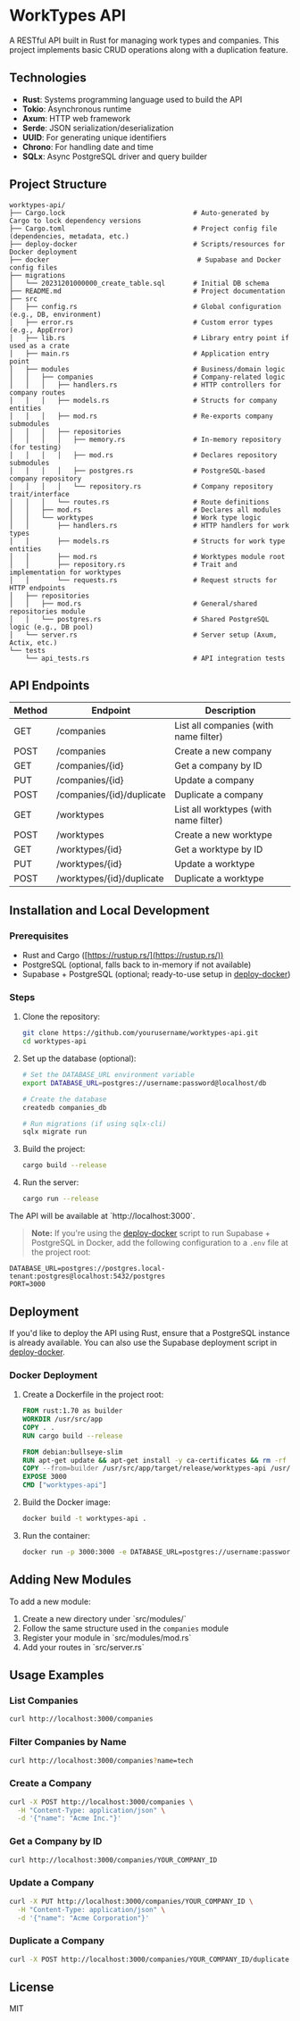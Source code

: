 # WorkTypes API

A RESTful API built in Rust for managing work types and companies. This project implements basic CRUD operations along with a duplication feature.

## Technologies

- **Rust**: Systems programming language used to build the API
- **Tokio**: Asynchronous runtime
- **Axum**: HTTP web framework
- **Serde**: JSON serialization/deserialization
- **UUID**: For generating unique identifiers
- **Chrono**: For handling date and time
- **SQLx**: Async PostgreSQL driver and query builder

## Project Structure

```text
worktypes-api/
├── Cargo.lock                                # Auto-generated by Cargo to lock dependency versions
├── Cargo.toml                                # Project config file (dependencies, metadata, etc.)
├── deploy-docker                             # Scripts/resources for Docker deployment
├── docker                                     # Supabase and Docker config files
├── migrations
│   └── 20231201000000_create_table.sql       # Initial DB schema
├── README.md                                 # Project documentation
├── src
│   ├── config.rs                             # Global configuration (e.g., DB, environment)
│   ├── error.rs                              # Custom error types (e.g., AppError)
│   ├── lib.rs                                # Library entry point if used as a crate
│   ├── main.rs                               # Application entry point
│   ├── modules                               # Business/domain logic
│   │   ├── companies                         # Company-related logic
│   │   │   ├── handlers.rs                   # HTTP controllers for company routes
│   │   │   ├── models.rs                     # Structs for company entities
│   │   │   ├── mod.rs                        # Re-exports company submodules
│   │   │   ├── repositories
│   │   │   │   ├── memory.rs                 # In-memory repository (for testing)
│   │   │   │   ├── mod.rs                    # Declares repository submodules
│   │   │   │   ├── postgres.rs               # PostgreSQL-based company repository
│   │   │   │   └── repository.rs             # Company repository trait/interface
│   │   │   └── routes.rs                     # Route definitions
│   │   ├── mod.rs                            # Declares all modules
│   │   └── worktypes                         # Work type logic
│   │       ├── handlers.rs                   # HTTP handlers for work types
│   │       ├── models.rs                     # Structs for work type entities
│   │       ├── mod.rs                        # Worktypes module root
│   │       ├── repository.rs                 # Trait and implementation for worktypes
│   │       └── requests.rs                   # Request structs for HTTP endpoints
│   ├── repositories
│   │   ├── mod.rs                            # General/shared repositories module
│   │   └── postgres.rs                       # Shared PostgreSQL logic (e.g., DB pool)
│   └── server.rs                             # Server setup (Axum, Actix, etc.)
└── tests
    └── api_tests.rs                          # API integration tests
```

## API Endpoints

| Method | Endpoint                  | Description                           |
|--------|---------------------------|---------------------------------------|
| GET    | /companies                | List all companies (with name filter) |
| POST   | /companies                | Create a new company                  |
| GET    | /companies/{id}           | Get a company by ID                   |
| PUT    | /companies/{id}           | Update a company                      |
| POST   | /companies/{id}/duplicate | Duplicate a company                   |
| GET    | /worktypes                | List all worktypes (with name filter) |
| POST   | /worktypes                | Create a new worktype                 |
| GET    | /worktypes/{id}           | Get a worktype by ID                  |
| PUT    | /worktypes/{id}           | Update a worktype                     |
| POST   | /worktypes/{id}/duplicate | Duplicate a worktype                  |

## Installation and Local Development

### Prerequisites

- Rust and Cargo ([https://rustup.rs/](https://rustup.rs/))
- PostgreSQL (optional, falls back to in-memory if not available)
- Supabase + PostgreSQL (optional; ready-to-use setup in [deploy-docker](./deploy-docker))

### Steps

1. Clone the repository:

   ```bash
   git clone https://github.com/yourusername/worktypes-api.git
   cd worktypes-api
   ```

2. Set up the database (optional):

   ```bash
   # Set the DATABASE_URL environment variable
   export DATABASE_URL=postgres://username:password@localhost/db

   # Create the database
   createdb companies_db

   # Run migrations (if using sqlx-cli)
   sqlx migrate run
   ```

3. Build the project:

   ```bash
   cargo build --release
   ```

4. Run the server:

   ```bash
   cargo run --release
   ```

The API will be available at \`http://localhost:3000\`.

> **Note:**
> If you're using the [deploy-docker](./deploy-docker) script to run Supabase + PostgreSQL in Docker,
> add the following configuration to a `.env` file at the project root:

```text
DATABASE_URL=postgres://postgres.local-tenant:postgres@localhost:5432/postgres
PORT=3000
```

## Deployment

If you'd like to deploy the API using Rust, ensure that a PostgreSQL instance is already available.
You can also use the Supabase deployment script in [deploy-docker](./deploy-docker).

### Docker Deployment

1. Create a Dockerfile in the project root:

   ```dockerfile
   FROM rust:1.70 as builder
   WORKDIR /usr/src/app
   COPY . .
   RUN cargo build --release

   FROM debian:bullseye-slim
   RUN apt-get update && apt-get install -y ca-certificates && rm -rf /var/lib/apt/lists/*
   COPY --from=builder /usr/src/app/target/release/worktypes-api /usr/local/bin/
   EXPOSE 3000
   CMD ["worktypes-api"]
   ```

2. Build the Docker image:

   ```bash
   docker build -t worktypes-api .
   ```

3. Run the container:

   ```bash
   docker run -p 3000:3000 -e DATABASE_URL=postgres://username:password@host.docker.internal/companies_db worktypes-api
   ```

## Adding New Modules

To add a new module:

1. Create a new directory under \`src/modules/\`
2. Follow the same structure used in the `companies` module
3. Register your module in \`src/modules/mod.rs\`
4. Add your routes in \`src/server.rs\`

## Usage Examples

### List Companies

```bash
curl http://localhost:3000/companies
```

### Filter Companies by Name

```bash
curl http://localhost:3000/companies?name=tech
```

### Create a Company

```bash
curl -X POST http://localhost:3000/companies \
  -H "Content-Type: application/json" \
  -d '{"name": "Acme Inc."}'
```

### Get a Company by ID

```bash
curl http://localhost:3000/companies/YOUR_COMPANY_ID
```

### Update a Company

```bash
curl -X PUT http://localhost:3000/companies/YOUR_COMPANY_ID \
  -H "Content-Type: application/json" \
  -d '{"name": "Acme Corporation"}'
```

### Duplicate a Company

```bash
curl -X POST http://localhost:3000/companies/YOUR_COMPANY_ID/duplicate
```

## License

MIT
